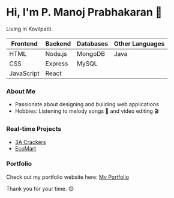 # Hi, I'm P. Manoj Prabhakaran 👋

Living in Kovilpatti.


| Frontend      | Backend     | Databases  | Other Languages |
|---------------|-------------|------------|-----------------|
| HTML          | Node.js     | MongoDB    | Java            |
| CSS           | Express     | MySQL      |                 |
| JavaScript    | React       |            |                 |


### About Me
- Passionate about designing and building web applications  
- Hobbies: Listening to melody songs 🎵 and video editing 🎬


### Real-time Projects
- [3A Crackers](https://3-a-crackers.vercel.app/)  
- [EcoMart](https://ecomartshopping.vercel.app/)


### Portfolio
Check out my portfolio website here: [My Portfolio](https://manoj-prabhakaran-protfolio.vercel.app/)


Thank you for your time. 😊
